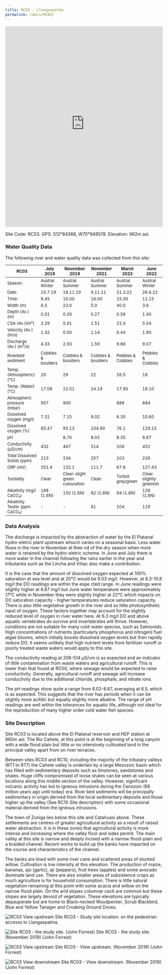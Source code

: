```yaml
---
title: RC03 - Llangaspalma
permalink: /docs/RC03/
---
```

<style scoped>
table {
  font-size: 13px;
}
</style>
<iframe width="100%" height="640" allowfullscreen style="border-style:none;" src="https://cavep-undc-hosting.netlify.com/sites/RC03/app-files/"></iframe>

Site Code: RC03.  GPS: S12°84368, W75°948578. Elevation:
962m asl.


### Water Quality Data

The following river and water quality data was collected from this site:


|     RC03                             |     July 2019               |     November   2019                      |     November 2021           |     March 2022              |     June 2022                   |
|--------------------------------------|-----------------------------|------------------------------------------|-----------------------------|-----------------------------|---------------------------------|
|     Season:                          |     Austral   Winter        |     Austral   Summer                     |     Austral Summer          |     Austral Summer          |     Austral Winter              |
|     Date:                            |     10.7.19               |     18.11.19                           |     9.11.21               |     21.3.22               |     26.6.22                     |
|     Time:                            |     8.45                    |     10.00                                |     16.00                   |     15.30                   |     11.15                       |
|     Width (m)                        |     6.5                     |     23.0                                 |     5.0                     |     40.0                    |     3.6                         |
|     Depth (Av.) (m)                  |     0.51                    |     0.26                                 |     0.27                    |     0.56                    |     1.40                        |
|     CSA (Av.)(m²)                    |     3.29                    |     5.91                                 |     1.51                    |    22.4                     |     5.04                        |
|     Velocity (Av.) (m/s)             |     1.32                    |     0.50                                 |     1.14                    |    0.44                     |     1.80                        |
|     Discharge (Av.) (m³/s)           |     4.33                    |     2.93                                 |     1.59                    |    9.86                     |     9.07                        |
|     Riverbed sediment                |     Cobbles   & boulders    |     Cobbles   & boulders                 |     Cobbles   & boulders    |     Pebbles   & Cobbles     |     Pebbles   & Cobbles         |
|     Temp. (Atmospheric) (°C)         |     20                      |     29                                   |     22                      |     26.5                    |     18                          |
|     Temp. (Water) (°C)               |     17.08                   |     22.01                                |     24.19                   |     17.95                   |     18.10                       |
|     Atmospheric pressure (mbar)      |     907                     |     900                                  |                             |     888                     |     884                         |
|     Dissolved oxygen (mg/l)          |     7.31                    |     7.15                                 |     8.02                    |     6.30                    |     10.60                      |
|     Dissolved oxygen (%)             |     85.47                   |     95.13                                |     104.90                  |     76.1                    |     129.15                      |
|     pH                               |                             |     8.76                                 |     8.02                    |     8.35                    |     8.87                        |
|     Conductivity (µS/cm)             |     432                     |     467                                  |     514                     |     206                     |     452                         |
|     Total Dissolved Solids (ppm)     |     213                     |     234                                  |     257                     |     103                     |     226                         |
|     ORP (mV)                         |     351.4                   |     132.1                                |     111.7                   |     67.8                    |     127.43                      |
|     Turbidity                        |     Clear:                  |     Clear:   slight green colouration    |     Clear:                  |     Turbid:   grey/green    |     Clear: slightly greenish    |
|     Alkalinity (mg/l CaCO₃)          |     168 (1.6N)              |     150  (1.6N)                          |     82 (1.6N)               |     94 (1.6N)               |     126 (1.6N)                  |
|     Alkalinity Tester (ppm CaCO₃)    |     -                       |     -                                    |     81                      |     104                     |     119                         |


### Data Analysis
The discharge is impacted by the abstraction of water by the El Platanal hydro-eletric plant upstream whiuch varies on a seasonal basis. Less water flows in the river in November at thee nd of the dry season when more water is retained by the hydro-eletric scheme. In June and July there is more water in the channel following the rains earlier in the year and tributaries such as the Lincha and Viñac also make a contribution.

It is the case that the amount of dissolved oxygen expected at 100% saturation at sea level and at 20°C would be 9.03 mg/l. However, at 6.3-10.6 mg/l the DO readings are within the expe cted range. In June readings were slightly higher at 8.87 mg/l but June water temperature were approximately 17°C while in November they were slightly higher at 22°C which impacts on DO saturation capacity - higher temperatures reduce saturation capacity. There is also little vegetative growth in the river and so little photosynthetic input of oxygen. These factors together may account for the slightly reduced level of oxygen in river water here. At 6.3 mg/l DO and above aquatic vertebrates do survive and invertebrates will thrive. However, conditions are not suitable for many cold-water species, such as Salmonids. High concentrations of nutrients (particularly phosphorus and nitrogen) fuel algae blooms, which initially boosts dissolved oxygen levels but then rapidly reduce DO. It seems unlikely that high nutrient levels from fertilizer runoff or poorly treated waste waters would apply to this site. 

The conductivity reading at 206-514 µS/cm is as expected and an indicator of little contamination from waste waters and agricultural runoff. This is lower than that found at RC00, where sewage would be expected to raise conductivity. Generally, agricultural runoff and sewage will increase conductivity due to the additional chloride, phosphate, and nitrate ions. 

The pH readings show quite a range from 8.02-8.87, averaging at 8.5, which is as expected. This suggests that the river has periods when it can be slightly more acifdic but equally slightly more alkaline. The range of pH readings are well within the tolerances for aquatic life, although not ideal for the reproduction of many higher order cold water fish species.


### Site Description
Site RC03 is located above the El Platanal reservoir and HEP station at 960m asl. The Rio Cañete, at this point is at the beginning of a long canyon with a wide flood plain but little or no intensively cultivated land in the principal valley apart from on river terraces.

Between sites RC03 and RC10, including the majority of the tributary valleys (RT1 to RT7) the Cañete valley is underlain by a large Mesozoic basin which has filled with sedimentary deposits such as limstones, sandstones and shales. Huge cliffs compromised of loose shales can be seen at various locations along this middle section of the valley. However, significant volcanic activity has led to igneous intrusions during the Cenozoic (66 million years ago until today) era.
River bed sediments will be principally sedimentary in origin derived from the local sedimentary deposits and those higher up the valley (See RC10 Site description) with some occasional material derived from the igneous intrusions.

The town of Zuniga lies below this site and Catahuasi above. These settlements are centres of greater agricultural activity as a result of raised water abstraction. It is in these zones that agricultural activity is more intense and increasing where the valley floor and sides permit. The main valley at this site is narrow and deeply incised with a narrow flood-plain and a braided channel. Recent works to build up the banks have impacted on the course and characteristics of the channel.
 
The banks are lined with some river cane and scattered areas of stunted willow. Cultivation is low intensity at this elevation. The production of maize, bananas, ajo (garlic), aji (peppers), fruit trees (apples) and some avocado dominate land use. There are also smaller areas of subsistence crops as much agriculture is for household consumption. There is little natural vegetation remaining at this point with some acacia and willow on the narrow flood plain. On the arid slopes columnar cacti are common but these slopes are largely devoid of vegetation. These elevations are typically depauperate but are home to Black-necked Woodpecker, Scrub Blackbird, Blue and Yellow Tanager and Croaking Ground Doves.


![RC03 View upstream](/assets/SiteDescriptions/RC03/RC03BelowLlangastambo.jpg)
Site RC03 - Study site location: on the pedestrian accesss to Llangaspalma.


![Site RC03 - the study site. (John Forrest)](/assets/SiteDescriptions/RC03/RC03Studysite.JPG)
Site RC03 - the study site. (November 2019) (John Forrest)


![RC03 View upstream](/assets/SiteDescriptions/RC03/RC03Viewupstream.JPG)
Site RC03 - View upstream. (November 2019) (John Forrest)


![RC03 View downstream](/assets/SiteDescriptions/RC03/RC03Viewdownstream.JPG)
Site RC03 - View downstream. (November 2019) (John Forrest)
